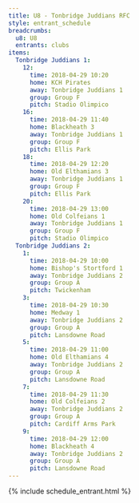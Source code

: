```yaml
---
title: U8 - Tonbridge Juddians RFC
style: entrant_schedule
breadcrumbs:
  u8: U8
  entrants: clubs
items:
  Tonbridge Juddians 1:
    12:
      time: 2018-04-29 10:20
      home: KCH Pirates
      away: Tonbridge Juddians 1
      group: Group F
      pitch: Stadio Olimpico
    16:
      time: 2018-04-29 11:40
      home: Blackheath 3
      away: Tonbridge Juddians 1
      group: Group F
      pitch: Ellis Park
    18:
      time: 2018-04-29 12:20
      home: Old Elthamians 3
      away: Tonbridge Juddians 1
      group: Group F
      pitch: Ellis Park
    20:
      time: 2018-04-29 13:00
      home: Old Colfeians 1
      away: Tonbridge Juddians 1
      group: Group F
      pitch: Stadio Olimpico
  Tonbridge Juddians 2:
    1:
      time: 2018-04-29 10:00
      home: Bishop's Stortford 1
      away: Tonbridge Juddians 2
      group: Group A
      pitch: Twickenham
    3:
      time: 2018-04-29 10:30
      home: Medway 1
      away: Tonbridge Juddians 2
      group: Group A
      pitch: Lansdowne Road
    5:
      time: 2018-04-29 11:00
      home: Old Elthamians 4
      away: Tonbridge Juddians 2
      group: Group A
      pitch: Lansdowne Road
    7:
      time: 2018-04-29 11:30
      home: Old Colfeians 2
      away: Tonbridge Juddians 2
      group: Group A
      pitch: Cardiff Arms Park
    9:
      time: 2018-04-29 12:00
      home: Blackheath 4
      away: Tonbridge Juddians 2
      group: Group A
      pitch: Lansdowne Road
---
```


{% include schedule_entrant.html %}
